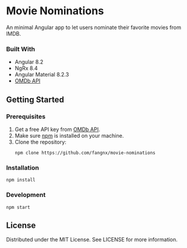 # Movie Nominations

An minimal Angular app to let users nominate their favorite movies from IMDB.

### Built With

- Angular 8.2
- NgRx 8.4
- Angular Material 8.2.3
- [OMDb API](http://www.omdbapi.com/)

## Getting Started

### Prerequisites

1. Get a free API key from [OMDb API](http://www.omdbapi.com/).
2. Make sure [npm](https://www.npmjs.com/get-npm) is installed on your machine.
3. Clone the repository:
   ```
   npm clone https://github.com/fangnx/movie-nominations
   ```

### Installation

```
npm install
```

### Development

```
npm start
```

## License

Distributed under the MIT License. See LICENSE for more information.
